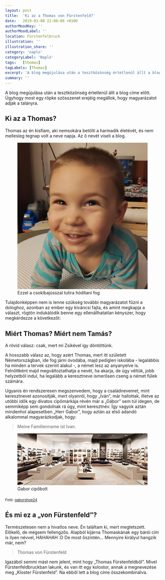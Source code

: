 ```yaml
---
layout: post
title:  'Ki az a Thomas von Fürstenfeld?'
date:   2019-03-08 22:00:00 +0100
authorMoodKey: ''
authorMoodLabel: ''
location: Fürstenfelbruck
illustration: ''
illustration_share: ''
category: 'naplo'
categoryLabel: 'Napló'
tags:   [thomas]
tagLabels: [Thomas]
excerpt: 'A blog megújulása után a tesztközönség értetlenül állt a blog címe előtt.'
summary: ''
---
```


A blog megújulása után a tesztközönség értetlenül állt a blog címe előtt. Úgyhogy most egy röpke szösszenet erejéig megállok, hogy magyarázatot adjak a talányra.

## Ki az a Thomas?

Thomas az én kisfiam, aki nemsokára betölti a harmadik életévét, és nem mellesleg tegnap volt a neve napja. Az ő nevét viseli a blog. 

<figure>
    <img src="/assets/img/blog/2019/thomas/thomas.jpg" alt="Thomas von Fürstenfeld">
    <figcaption>Ezzel a csokibajússzal tutira hódítani fog</figcaption>
</figure>

Tulajdonképpen nem is lenne szükség további magyarázatot fűzni a dologhoz, azonban az ember egy kíváncsi fajta, és amint megkapja a választ, rögtön indukálódik benne egy ellenállhatatlan kényszer, hogy megkérdezze a következőt:

## Miért Thomas? Miért nem Tamás?

A rövid válasz: csak, mert mi Zsikével így döntöttünk.

A hosszabb válasz az, hogy azért Thomas, mert itt született Németországban, ide fog járni óvodába, majd pediglen iskolába - legalábbis ha minden a tervek szerint alakul -, a német lesz az anyanyelve is. Felnőttként majd megváltoztathatja a nevét, ha akarja, de úgy véltük, jobb helyzetből indul, ha legalább a keresztneve ismerősen cseng a német fülek számára.

Ugyanis én rendszeresen megszenvedem, hogy a családnevemet, mint keresztnevet azonosítják, mert olyanról, hogy „Iván”, már hallottak, illetve az utóbbi idők egy divatos cipőmárkája révén már a „Gábor” sem túl idegen, de semmiképp sem gondolnak rá úgy, mint keresztnév. Így vagyok aztán mindenhol alapesetben „Herr Gabor”, hogy aztán az első adandó alkalommal magyarázkodjak, hogy:

> Meine Familienname ist Ivan.

<figure>
    <img src="/assets/img/blog/2019/thomas/gabor.jpg" alt="Gabor cipőbolt">
    <figcaption>Gabor cipőbolt</figcaption>
</figure>
<sub>Fotó: <a target="_blank" href="http://www.gaborshop24.de/">gaborshop24</a></sub>

## És mi ez a „von Fürstenfeld”?

Természetesen nem a hivatlos neve. Én találtam ki, mert megtetszett. Előkelő, de mégsem fellengzős. Alapból kijárna Thomaskának egy bárói cím is ilyen névvel, HAHAHAH :D De most őszintén… Mennyire királyul hangzik már, nem? 

> Thomas von Fürstenfeld

Igazából semmi mást nem jelent, mint hogy „Thomas Fürstenfeldből”. Mivel Fürstenfeldbruckban  lakunk, és van itt egy kolostor, annak a megnevezése meg „Kloster Fürstenfeld”. Na ebből lett a blog címe összekombinálva.

